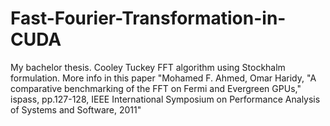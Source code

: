 # Fast-Fourier-Transformation-in-CUDA
My bachelor thesis. Cooley Tuckey FFT algorithm using Stockhalm formulation.
More info in this paper "Mohamed F. Ahmed, Omar Haridy, "A comparative benchmarking of the FFT on Fermi and Evergreen GPUs," ispass, pp.127-128, IEEE International Symposium on Performance Analysis of Systems and Software, 2011"
